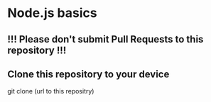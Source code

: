 # Node.js basics

## !!! Please don't submit Pull Requests to this repository !!!

## Clone this repository to your device
   git clone (url to this repositry)
